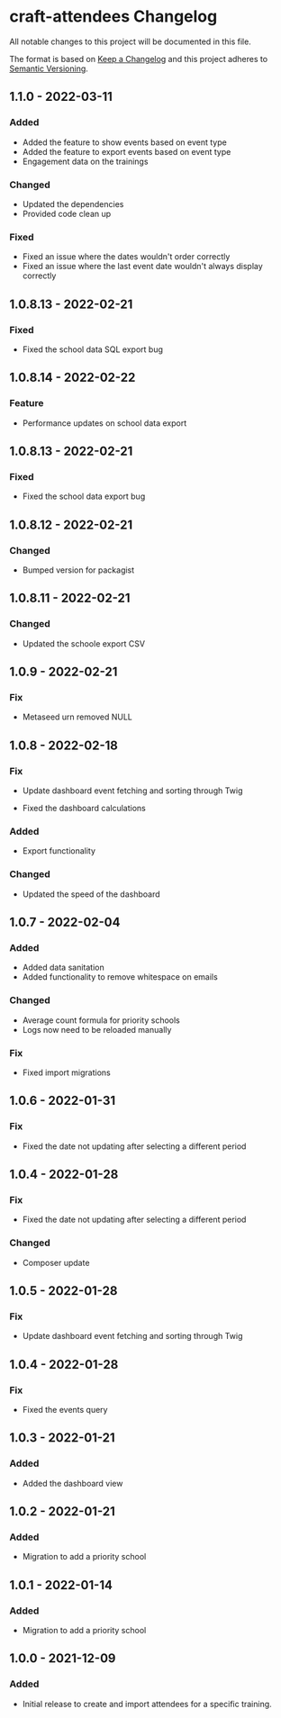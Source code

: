 # craft-attendees Changelog

All notable changes to this project will be documented in this file.

The format is based on [Keep a Changelog](http://keepachangelog.com/) and this project adheres to [Semantic Versioning](http://semver.org/).

## 1.1.0 - 2022-03-11

### Added
- Added the feature to show events based on event type
- Added the feature to export events based on event type
- Engagement data on the trainings

### Changed
- Updated the dependencies
- Provided code clean up

### Fixed
- Fixed an issue where the dates wouldn't order correctly
- Fixed an issue where the last event date wouldn't always display correctly

## 1.0.8.13 - 2022-02-21
### Fixed
- Fixed the school data SQL export bug

## 1.0.8.14 - 2022-02-22
### Feature
- Performance updates on school data export

## 1.0.8.13 - 2022-02-21
### Fixed
- Fixed the school data export bug

## 1.0.8.12 - 2022-02-21
### Changed
- Bumped version for packagist

## 1.0.8.11 - 2022-02-21
### Changed
- Updated the schoole export CSV

## 1.0.9 - 2022-02-21
### Fix
- Metaseed urn removed NULL

## 1.0.8 - 2022-02-18
### Fix
- Update dashboard event fetching and sorting through Twig

- Fixed the dashboard calculations

### Added
- Export functionality

### Changed
- Updated the speed of the dashboard

## 1.0.7 - 2022-02-04

### Added
- Added data sanitation
- Added functionality to remove whitespace on emails

### Changed
- Average count formula for priority schools
- Logs now need to be reloaded manually

### Fix
- Fixed import migrations

## 1.0.6 - 2022-01-31
### Fix
- Fixed the date not updating after selecting a different period

## 1.0.4 - 2022-01-28
### Fix
- Fixed the date not updating after selecting a different period

### Changed
- Composer update

## 1.0.5 - 2022-01-28
### Fix
- Update dashboard event fetching and sorting through Twig

## 1.0.4 - 2022-01-28
### Fix
- Fixed the events query

## 1.0.3 - 2022-01-21
### Added
- Added the dashboard view

## 1.0.2 - 2022-01-21
### Added
- Migration to add a priority school

## 1.0.1 - 2022-01-14
### Added
- Migration to add a priority school

## 1.0.0 - 2021-12-09
### Added
- Initial release to create and import attendees for a specific training.
